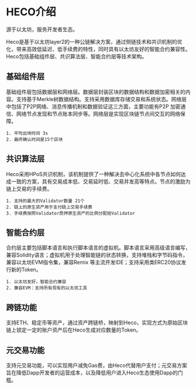 # HECO介绍

源于以太坊，服务开发者生态。

Heco是基于以太坊layer2的一种公链解决方案，通过侧链技术和共识机制的优化，带来高效低延迟、低手续费的特性，同时具有以太坊友好的智能合约兼容性。
Heco包括基础组件层、共识算法层、智能合约层等技术架构。

## 基础组件层

基础组件层包括数据层和网络层。数据层封装区块的数据结构和数据加密相关的内容。支持基于Merkle树数据结构。支持采用数据库存储交易和系统状态。网络层中包括了P2P网络、消息传播机制和数据验证这三方面，主要功能有P2P 加密通信、网络节点发现和节点账本同步等。网络层是实现区块链节点间交互的网络保障。
```
1. 平均出块时间 3s
2. 最终确认时间是15个区块
```

## 共识算法层

Heco采用HPoS共识机制，该机制提供了一种解决去中心化系统中各节点如何达成一致的方案，具有交易成本低、交易延时低、交易并发高等特点。节点的激励为链上交易的手续费。
```
1. 支持的最大的Validator数量 21个
2. 链上的原生资产用于支付链上交易手续费
3. 手续费按照Validator质押原生资产的比例分配给Validator
```
## 智能合约层
合约层主要包括脚本语言和执行脚本语言的虚拟机。脚本语言采用高级语言编写，兼容Solidity语言；虚拟机用于处理智能链的状态转换，支持堆栈和字节码指令，兼容以太坊EVM指令集，兼容Remix 等主流开发IDE；支持采用类ERC20协议发行新的Token。

```
1. 以太坊友好，智能合约兼容
2. 兼容EVM：支持所有现有的以太坊工具
```

## 跨链功能
支持ETH、稳定币等资产，通过资产跨链桥，映射到Heco，实现方式为原始区块链上锁定一定的账户资产后在Heco生成对应数量的Token。

## 元交易功能
支持元交易功能，可以实现用户减免Gas费，由Heco代替用户支付；元交易方案旨在降低Dapp开发者的运营成本，以及降低用户进入Heco生态使用Dapp的门槛。
